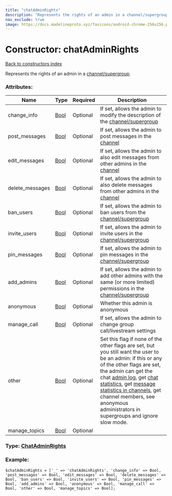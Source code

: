 ```yaml
---
title: "chatAdminRights"
description: "Represents the rights of an admin in a channel/supergroup."
nav_exclude: true
image: https://docs.madelineproto.xyz/favicons/android-chrome-256x256.png
---
```

# Constructor: chatAdminRights  
[Back to constructors index](/API_docs/constructors/index.html)



Represents the rights of an admin in a [channel/supergroup](https://core.telegram.org/api/channel).

### Attributes:

| Name     |    Type       | Required | Description |
|----------|---------------|----------|-------------|
|change\_info|[Bool](/API_docs/types/Bool.html) | Optional|If set, allows the admin to modify the description of the [channel/supergroup](https://core.telegram.org/api/channel)|
|post\_messages|[Bool](/API_docs/types/Bool.html) | Optional|If set, allows the admin to post messages in the [channel](https://core.telegram.org/api/channel)|
|edit\_messages|[Bool](/API_docs/types/Bool.html) | Optional|If set, allows the admin to also edit messages from other admins in the [channel](https://core.telegram.org/api/channel)|
|delete\_messages|[Bool](/API_docs/types/Bool.html) | Optional|If set, allows the admin to also delete messages from other admins in the [channel](https://core.telegram.org/api/channel)|
|ban\_users|[Bool](/API_docs/types/Bool.html) | Optional|If set, allows the admin to ban users from the [channel/supergroup](https://core.telegram.org/api/channel)|
|invite\_users|[Bool](/API_docs/types/Bool.html) | Optional|If set, allows the admin to invite users in the [channel/supergroup](https://core.telegram.org/api/channel)|
|pin\_messages|[Bool](/API_docs/types/Bool.html) | Optional|If set, allows the admin to pin messages in the [channel/supergroup](https://core.telegram.org/api/channel)|
|add\_admins|[Bool](/API_docs/types/Bool.html) | Optional|If set, allows the admin to add other admins with the same (or more limited) permissions in the [channel/supergroup](https://core.telegram.org/api/channel)|
|anonymous|[Bool](/API_docs/types/Bool.html) | Optional|Whether this admin is anonymous|
|manage\_call|[Bool](/API_docs/types/Bool.html) | Optional|If set, allows the admin to change group call/livestream settings|
|other|[Bool](/API_docs/types/Bool.html) | Optional|Set this flag if none of the other flags are set, but you still want the user to be an admin: if this or any of the other flags are set, the admin can get the chat [admin log](https://core.telegram.org/api/recent-actions), get [chat statistics](https://core.telegram.org/api/stats), get [message statistics in channels](https://core.telegram.org/api/stats), get channel members, see anonymous administrators in supergroups and ignore slow mode.|
|manage\_topics|[Bool](/API_docs/types/Bool.html) | Optional|



### Type: [ChatAdminRights](/API_docs/types/ChatAdminRights.html)


### Example:

```
$chatAdminRights = ['_' => 'chatAdminRights', 'change_info' => Bool, 'post_messages' => Bool, 'edit_messages' => Bool, 'delete_messages' => Bool, 'ban_users' => Bool, 'invite_users' => Bool, 'pin_messages' => Bool, 'add_admins' => Bool, 'anonymous' => Bool, 'manage_call' => Bool, 'other' => Bool, 'manage_topics' => Bool];
```  

